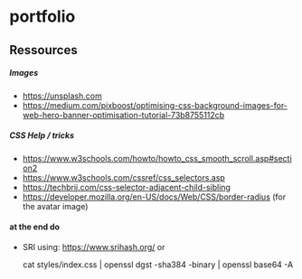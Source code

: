 # portfolio

## Ressources
##### Images
* https://unsplash.com
* https://medium.com/pixboost/optimising-css-background-images-for-web-hero-banner-optimisation-tutorial-73b8755112cb

##### CSS Help / tricks
* https://www.w3schools.com/howto/howto_css_smooth_scroll.asp#section2
* https://www.w3schools.com/cssref/css_selectors.asp
* https://techbrij.com/css-selector-adjacent-child-sibling
* https://developer.mozilla.org/en-US/docs/Web/CSS/border-radius (for the avatar image)

#### at the end do
* SRI using: https://www.srihash.org/ or


     cat styles/index.css | openssl dgst -sha384 -binary | openssl base64 -A

